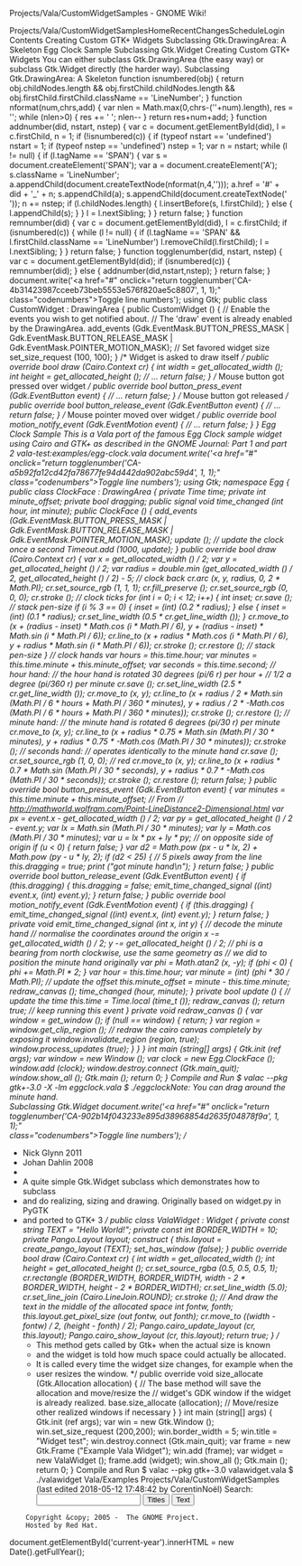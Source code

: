 Projects/Vala/CustomWidgetSamples - GNOME Wiki!
<!--
var search_hint = "Search";
//-->
Projects/Vala/CustomWidgetSamplesHomeRecentChangesScheduleLogin
Contents
Creating Custom GTK+ Widgets
Subclassing Gtk.DrawingArea: A Skeleton
Egg Clock Sample
Subclassing Gtk.Widget 
Creating Custom GTK+ Widgets
You can either subclass Gtk.DrawingArea (the easy way) or subclass Gtk.Widget directly (the harder way). 
Subclassing Gtk.DrawingArea: A Skeleton
function isnumbered(obj) {
  return obj.childNodes.length && obj.firstChild.childNodes.length && obj.firstChild.firstChild.className == 'LineNumber';
}
function nformat(num,chrs,add) {
  var nlen = Math.max(0,chrs-(''+num).length), res = '';
  while (nlen>0) { res += ' '; nlen-- }
  return res+num+add;
}
function addnumber(did, nstart, nstep) {
  var c = document.getElementById(did), l = c.firstChild, n = 1;
  if (!isnumbered(c)) {
    if (typeof nstart == 'undefined') nstart = 1;
    if (typeof nstep  == 'undefined') nstep = 1;
    var n = nstart;
    while (l != null) {
      if (l.tagName == 'SPAN') {
        var s = document.createElement('SPAN');
        var a = document.createElement('A');
        s.className = 'LineNumber';
        a.appendChild(document.createTextNode(nformat(n,4,'')));
        a.href = '#' + did + '_' + n;
        s.appendChild(a);
        s.appendChild(document.createTextNode(' '));
        n += nstep;
        if (l.childNodes.length) {
          l.insertBefore(s, l.firstChild);
        }
        else {
          l.appendChild(s);
        }
      }
      l = l.nextSibling;
    }
  }
  return false;
}
function remnumber(did) {
  var c = document.getElementById(did), l = c.firstChild;
  if (isnumbered(c)) {
    while (l != null) {
      if (l.tagName == 'SPAN' && l.firstChild.className == 'LineNumber') l.removeChild(l.firstChild);
      l = l.nextSibling;
    }
  }
  return false;
}
function togglenumber(did, nstart, nstep) {
  var c = document.getElementById(did);
  if (isnumbered(c)) {
    remnumber(did);
  } else {
    addnumber(did,nstart,nstep);
  }
  return false;
}
document.write('<a href="#" onclick="return togglenumber(\'CA-4b31423987cceeb73beb5553e576f820ae5c8807\', 1, 1);" \
                class="codenumbers">Toggle line numbers');
using Gtk;
public class CustomWidget : DrawingArea {
    public CustomWidget () {
        // Enable the events you wish to get notified about.
        // The 'draw' event is already enabled by the DrawingArea.
        add_events (Gdk.EventMask.BUTTON_PRESS_MASK
                  | Gdk.EventMask.BUTTON_RELEASE_MASK
                  | Gdk.EventMask.POINTER_MOTION_MASK);
        // Set favored widget size
        set_size_request (100, 100);
    }
    /* Widget is asked to draw itself */
    public override bool draw (Cairo.Context cr) {
        int width = get_allocated_width ();
        int height = get_allocated_height ();
        // ...
        return false;
    }
    /* Mouse button got pressed over widget */
    public override bool button_press_event (Gdk.EventButton event) {
        // ...
        return false;
    }
    /* Mouse button got released */
    public override bool button_release_event (Gdk.EventButton event) {
        // ...
        return false;
    }
    /* Mouse pointer moved over widget */
    public override bool motion_notify_event (Gdk.EventMotion event) {
        // ...
        return false;
    }
}
Egg Clock Sample
This is a Vala port of the famous Egg Clock sample widget using Cairo and GTK+ as described in the GNOME Journal: Part 1 and part 2 vala-test:examples/egg-clock.vala 
document.write('<a href="#" onclick="return togglenumber(\'CA-a5b92fa12cd42fa78677fe94d442da902abc59d4\', 1, 1);" \
                class="codenumbers">Toggle line numbers');
using Gtk;
namespace Egg {
    public class ClockFace : DrawingArea {
        private Time time;
        private int minute_offset;
        private bool dragging;
        public signal void time_changed (int hour, int minute);
        public ClockFace () {
            add_events (Gdk.EventMask.BUTTON_PRESS_MASK
                      | Gdk.EventMask.BUTTON_RELEASE_MASK
                      | Gdk.EventMask.POINTER_MOTION_MASK);
            update ();
            // update the clock once a second
            Timeout.add (1000, update);
        }
        public override bool draw (Cairo.Context cr) {
            var x = get_allocated_width () / 2;
            var y = get_allocated_height () / 2;
            var radius = double.min (get_allocated_width () / 2,
                                     get_allocated_height () / 2) - 5;
            // clock back
            cr.arc (x, y, radius, 0, 2 * Math.PI);
            cr.set_source_rgb (1, 1, 1);
            cr.fill_preserve ();
            cr.set_source_rgb (0, 0, 0);
            cr.stroke ();
            // clock ticks
            for (int i = 0; i &lt; 12; i++) {
                int inset;
                cr.save ();     // stack pen-size
                if (i % 3 == 0) {
                    inset = (int) (0.2 * radius);
                } else {
                    inset = (int) (0.1 * radius);
                    cr.set_line_width (0.5 * cr.get_line_width ());
                }
                cr.move_to (x + (radius - inset) * Math.cos (i * Math.PI / 6),
                            y + (radius - inset) * Math.sin (i * Math.PI / 6));
                cr.line_to (x + radius * Math.cos (i * Math.PI / 6),
                            y + radius * Math.sin (i * Math.PI / 6));
                cr.stroke ();
                cr.restore ();  // stack pen-size
            }
            // clock hands
            var hours = this.time.hour;
            var minutes = this.time.minute + this.minute_offset;
            var seconds = this.time.second;
            // hour hand:
            // the hour hand is rotated 30 degrees (pi/6 r) per hour +
            // 1/2 a degree (pi/360 r) per minute
            cr.save ();
            cr.set_line_width (2.5 * cr.get_line_width ());
            cr.move_to (x, y);
            cr.line_to (x + radius / 2 * Math.sin (Math.PI / 6 * hours
                                                 + Math.PI / 360 * minutes),
                        y + radius / 2 * -Math.cos (Math.PI / 6 * hours
                                                  + Math.PI / 360 * minutes));
            cr.stroke ();
            cr.restore ();
            // minute hand:
            // the minute hand is rotated 6 degrees (pi/30 r) per minute
            cr.move_to (x, y);
            cr.line_to (x + radius * 0.75 * Math.sin (Math.PI / 30 * minutes),
                        y + radius * 0.75 * -Math.cos (Math.PI / 30 * minutes));
            cr.stroke ();
            // seconds hand:
            // operates identically to the minute hand
            cr.save ();
            cr.set_source_rgb (1, 0, 0); // red
            cr.move_to (x, y);
            cr.line_to (x + radius * 0.7 * Math.sin (Math.PI / 30 * seconds),
                        y + radius * 0.7 * -Math.cos (Math.PI / 30 * seconds));
            cr.stroke ();
            cr.restore ();
            return false;
        }
        public override bool button_press_event (Gdk.EventButton event) {
            var minutes = this.time.minute + this.minute_offset;
            // From
            // http://mathworld.wolfram.com/Point-LineDistance2-Dimensional.html
            var px = event.x - get_allocated_width () / 2;
            var py = get_allocated_height () / 2 - event.y;
            var lx = Math.sin (Math.PI / 30 * minutes);
            var ly = Math.cos (Math.PI / 30 * minutes);
            var u = lx * px + ly * py;
            // on opposite side of origin
            if (u &lt; 0) {
                return false;
            }
            var d2 = Math.pow (px - u * lx, 2) + Math.pow (py - u * ly, 2);
            if (d2 &lt; 25) {      // 5 pixels away from the line
                this.dragging = true;
                print (&quot;got minute hand\n&quot;);
            }
            return false;
        }
        public override bool button_release_event (Gdk.EventButton event) {
            if (this.dragging) {
                this.dragging = false;
                emit_time_changed_signal ((int) event.x, (int) event.y);
            }
            return false;
        }
        public override bool motion_notify_event (Gdk.EventMotion event) {
            if (this.dragging) {
                emit_time_changed_signal ((int) event.x, (int) event.y);
            }
            return false;
        }
        private void emit_time_changed_signal (int x, int y) {
            // decode the minute hand
            // normalise the coordinates around the origin
            x -= get_allocated_width () / 2;
            y -= get_allocated_height () / 2;
            // phi is a bearing from north clockwise, use the same geometry as
            // we did to position the minute hand originally
            var phi = Math.atan2 (x, -y);
            if (phi &lt; 0) {
                phi += Math.PI * 2;
            }
            var hour = this.time.hour;
            var minute = (int) (phi * 30 / Math.PI);
            // update the offset
            this.minute_offset = minute - this.time.minute;
            redraw_canvas ();
            time_changed (hour, minute);
        }
        private bool update () {
            // update the time
            this.time = Time.local (time_t ());
            redraw_canvas ();
            return true;        // keep running this event
        }
        private void redraw_canvas () {
            var window = get_window ();
            if (null == window) {
                return;
            }
            var region = window.get_clip_region ();
            // redraw the cairo canvas completely by exposing it
            window.invalidate_region (region, true);
            window.process_updates (true);
        }
    }
}
int main (string[] args) {
    Gtk.init (ref args);
    var window = new Window ();
    var clock = new Egg.ClockFace ();
    window.add (clock);
    window.destroy.connect (Gtk.main_quit);
    window.show_all ();
    Gtk.main ();
    return 0;
}
Compile and Run
$ valac --pkg gtk+-3.0 -X -lm eggclock.vala
$ ./eggclockNote: You can drag around the minute hand.  
Subclassing Gtk.Widget
document.write('<a href="#" onclick="return togglenumber(\'CA-902b14f043233e895d38968854d2635f04878f9a\', 1, 1);" \
                class="codenumbers">Toggle line numbers');
/*
 * Nick Glynn 2011
 * Johan Dahlin 2008
 *
 * A quite simple Gtk.Widget subclass which demonstrates how to subclass
 * and do realizing, sizing and drawing. Originally based on widget.py in PyGTK
 * and ported to GTK+ 3
 */
public class ValaWidget : Widget {
    private const string TEXT = &quot;Hello World!&quot;;
    private const int BORDER_WIDTH = 10;
    private Pango.Layout layout;
    construct {
        this.layout = create_pango_layout (TEXT);
        set_has_window (false);
    }
    public override bool draw (Cairo.Context cr) {
        int width = get_allocated_width ();
        int height = get_allocated_height ();
        cr.set_source_rgba (0.5, 0.5, 0.5, 1);
        cr.rectangle (BORDER_WIDTH, BORDER_WIDTH,
                      width - 2 * BORDER_WIDTH,
                      height - 2 * BORDER_WIDTH);
        cr.set_line_width (5.0);
        cr.set_line_join (Cairo.LineJoin.ROUND);
        cr.stroke ();
        // And draw the text in the middle of the allocated space
        int fontw, fonth;
        this.layout.get_pixel_size (out fontw, out fonth);
        cr.move_to ((width - fontw) / 2,
                    (height - fonth) / 2);
        Pango.cairo_update_layout (cr, this.layout);
        Pango.cairo_show_layout (cr, this.layout);
        return true;
    }
    /*
     * This method gets called by Gtk+ when the actual size is known
     * and the widget is told how much space could actually be allocated.
     * It is called every time the widget size changes, for example when the
     * user resizes the window.
     */
    public override void size_allocate (Gtk.Allocation allocation) {
        // The base method will save the allocation and move/resize the
        // widget's GDK window if the widget is already realized.
        base.size_allocate (allocation);
        // Move/resize other realized windows if necessary
    }
}
int main (string[] args) {
    Gtk.init (ref args);
    var win = new Gtk.Window ();
    win.set_size_request (200,200);
    win.border_width = 5;
    win.title = &quot;Widget test&quot;;
    win.destroy.connect (Gtk.main_quit);
    var frame = new Gtk.Frame (&quot;Example Vala Widget&quot;);
    win.add (frame);
    var widget = new ValaWidget ();
    frame.add (widget);
    win.show_all ();
    Gtk.main ();
    return 0;
}
Compile and Run
$ valac --pkg gtk+-3.0 valawidget.vala
$ ./valawidget Vala/Examples Projects/Vala/CustomWidgetSamples  (last edited 2018-05-12 17:48:42 by CorentinNoël)
Search:
<input id="searchinput" type="text" name="value" value="" size="20"
    onfocus="searchFocus(this)" onblur="searchBlur(this)"
    onkeyup="searchChange(this)" onchange="searchChange(this)" alt="Search">
<input id="titlesearch" name="titlesearch" type="submit"
    value="Titles" alt="Search Titles">
<input id="fullsearch" name="fullsearch" type="submit"
    value="Text" alt="Search Full Text">
<!--// Initialize search form
var f = document.getElementById('searchform');
f.getElementsByTagName('label')[0].style.display = 'none';
var e = document.getElementById('searchinput');
searchChange(e);
searchBlur(e);
//-->
        Copyright &copy; 2005 -  The GNOME Project.
        Hosted by Red Hat.
  document.getElementById('current-year').innerHTML = new Date().getFullYear();
